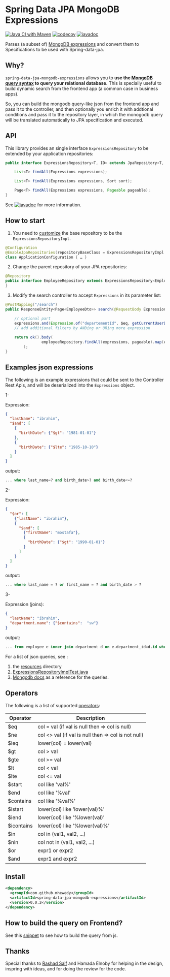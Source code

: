 # Spring Data JPA MongoDB Expressions


[![Java CI with Maven](https://github.com/mhewedy/spring-data-jpa-mongodb-expressions/actions/workflows/maven.yml/badge.svg)](https://github.com/mhewedy/spring-data-jpa-mongodb-expressions/actions/workflows/maven.yml) [![codecov](https://codecov.io/gh/mhewedy/spring-data-jpa-mongodb-expressions/branch/master/graph/badge.svg?token=3BR9MGYVC8)](https://codecov.io/gh/mhewedy/spring-data-jpa-mongodb-expressions) [![javadoc](https://javadoc.io/badge2/com.github.mhewedy/spring-data-jpa-mongodb-expressions/javadoc.svg)](https://javadoc.io/doc/com.github.mhewedy/spring-data-jpa-mongodb-expressions)


Parses (a subset of) [MongoDB expressions](https://docs.mongodb.com/manual/tutorial/query-documents/) and convert them to Specifications to be used with Spring-data-jpa.

## Why?
`spring-data-jpa-mongodb-expressions` allows you to **use the [MongoDB query syntax](https://docs.mongodb.com/manual/tutorial/query-documents/) to query your relational database.** This is specially useful to build dynamic search from the frontend app (a common case in business apps).

So, you can build the mongodb query-like json from the frontend app and pass it to the controller, and then optionally you enrich it with addtional conditions and pass it to the repository layer, in which the monogodb query will be translated automatically to JPA specification and executed.


## API

This library provides an single interface `ExpressionsRepository` to be extended by your application repositories:

```java
public interface ExpressionsRepository<T, ID> extends JpaRepository<T, ID> {

    List<T> findAll(Expressions expressions);

    List<T> findAll(Expressions expressions, Sort sort);

    Page<T> findAll(Expressions expressions, Pageable pageable);
}
```
See [![javadoc](https://javadoc.io/badge2/com.github.mhewedy/spring-data-jpa-mongodb-expressions/javadoc.svg)](https://javadoc.io/doc/com.github.mhewedy/spring-data-jpa-mongodb-expressions) for more information.

## How to start

1. You need to [customize](https://docs.spring.io/spring-data/jpa/docs/current/reference/html/#repositories.customize-base-repository) the base repository to be the `ExpressionsRepositoryImpl`.

```java
@Configuration
@EnableJpaRepositories(repositoryBaseClass = ExpressionsRepositoryImpl.class)
class ApplicationConfiguration { … }
```

2. Change the parent repository of your JPA repositories: 

```java
@Repository
public interface EmployeeRepository extends ExpressionsRepository<Employee, Long> {
}
```

3. Modify the search controller to accept `Expressions` in its parameter list:

```java
@PostMapping("/search")
public ResponseEntity<Page<EmployeeDto>> search(@RequestBody Expressions expressions, Pageable pageable) {

    // optional part
    expressions.and(Expression.of("departementId", $eq, getCurrentUserDeptId()));
    // add additional filters by ANDing or ORing more expression
    
    return ok().body(
                employeeRepository.findAll(expressions, pageable).map(employeeMapper::toDto)
        );
}
```

## Examples json expressions
The following is an example expressions that could be sent to the Controller Rest Apis, and will be deserialized into the `Expressions` object.

1-

Expression:
```json
{
  "lastName": "ibrahim",
  "$and": [
    {
      "birthDate": {"$gt": "1981-01-01"}
    },
    {
      "birthDate": {"$lte": "1985-10-10"}
    }
  ]
}
```

output:
```sql
... where last_name=? and birth_date>? and birth_date<=?
```

2-

Expression:
```json
{
  "$or": [
    {"lastName": "ibrahim"},
    {
      "$and": [
        {"firstName": "mostafa"},
        {
          "birthDate": {"$gt": "1990-01-01"}
        }
      ]
    }
  ]
}
```

output:
```sql
... where last_name = ? or first_name = ? and birth_date > ?
```

3-

Expression (joins):
```json
{
  "lastName": "ibrahim",
  "department.name": {"$contains":  "sw"}
}
```

output:
```sql
... from employee e inner join department d on e.department_id=d.id where e.last_name=? and d.name like ?
```

For a list of json queries, see :
1. the [resources](https://github.com/mhewedy/spring-data-jpa-mongodb-expressions/tree/master/src/test/resources) directory  
2. [ExpressionsRepositoryImplTest.java](https://github.com/mhewedy/spring-data-jpa-mongodb-expressions/blob/master/src/test/java/com/github/mhewedy/expressions/ExpressionsRepositoryImplTest.java)
3. [Mongodb docs](https://docs.mongodb.com/manual/tutorial/query-documents/) as a reference for the queries.

## Operators
The following is a list of supported [operators](https://github.com/mhewedy/spring-data-jpa-mongodb-expressions/blob/master/src/main/java/com/github/mhewedy/expressions/Operator.java):

Operator      | Description
----------- | -----------
$eq      | col = val   (if val is null then => col is null)
$ne     |  col <> val  (if val is null then => col is not null)
$ieq    |  lower(col) = lower(val)
$gt     |  col > val
$gte    |  col >= val
$lt     |  col < val
$lte    |  col <= val
$start  |  col like 'val%'
$end     |  col like '%val'
$contains|  col like '%val%'
$istart  |  lower(col) like 'lower(val)%'
$iend    |  lower(col) like '%lower(val)'
$icontains|  lower(col) like '%lower(val)%'
$in      |  col in (val1, val2, ...)
$nin     |  col not in (val1, val2, ...)
$or      |  expr1 or expr2
$and     |  expr1 and expr2

## Install

```xml
<dependency>
  <groupId>com.github.mhewedy</groupId>
  <artifactId>spring-data-jpa-mongodb-expressions</artifactId>
  <version>0.0.2</version>
</dependency>
```

## How to build the query on Frontend?
See this [snippet](https://playcode.io/753066/) to see how to build the query from js.

## Thanks

Special thanks to [Rashad Saif](https://github.com/rashadsaif) and Hamada Elnoby for helping in the design, inspring with ideas, and for doing the review for the code.  
